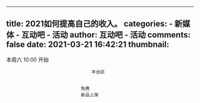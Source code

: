 
---
title: 2021如何提高自己的收入。
categories: 
    - 新媒体
    - 互动吧 - 活动
author: 互动吧 - 活动
comments: false
date: 2021-03-21 16:42:21
thumbnail: 
---

<div>   
本周六 10:00 开始
                            
                                    丰台区
                            
                            
                                免费
                                新品上架
                            
                          
</div>
            
